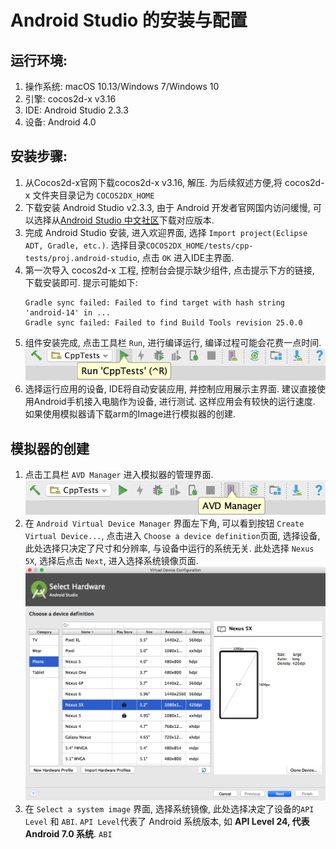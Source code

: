 # Android Studio 的安装与配置

## 运行环境:

1. 操作系统: macOS 10.13/Windows 7/Windows 10
1. 引擎: cocos2d-x v3.16
1. IDE: Android Studio 2.3.3
1. 设备: Android 4.0

## 安装步骤:

1. 从Cocos2d-x官网下载cocos2d-x v3.16, 解压. 为后续叙述方便,将 cocos2d-x 文件夹目录记为 `COCOS2DX_HOME`
1. 下载安装 Android Studio v2.3.3, 由于 Android 开发者官网国内访问缓慢, 可以选择从[Android Studio 中文社区](http://www.android-studio.org/index.php/download)下载对应版本.
1. 完成 Android Studio 安装, 进入欢迎界面, 选择 `Import project(Eclipse ADT, Gradle, etc.)`. 选择目录`COCOS2DX_HOME/tests/cpp-tests/proj.android-studio`, 点击 `OK` 进入IDE主界面.
1. 第一次导入 cocos2d-x 工程, 控制台会提示缺少组件, 点击提示下方的链接, 下载安装即可. 提示可能如下: 
    ```
    Gradle sync failed: Failed to find target with hash string 'android-14' in ...
    Gradle sync failed: Failed to find Build Tools revision 25.0.0
    ```
1. 组件安装完成, 点击工具栏 `Run`, 进行编译运行, 编译过程可能会花费一点时间. ![Run](src/bar-Run.png)
1. 选择运行应用的设备, IDE将自动安装应用, 并控制应用展示主界面. 建议直接使用Android手机接入电脑作为设备, 进行测试. 这样应用会有较快的运行速度. 如果使用模拟器请下载arm的Image进行模拟器的创建. 

## 模拟器的创建

1. 点击工具栏 `AVD Manager` 进入模拟器的管理界面. 
    ![AVD Manager](src/bar-AVD-Manager.png)
1. 在 `Android Virtual Device Manager` 界面左下角, 可以看到按钮 `Create Virtual Device...`, 点击进入 `Choose a device definition`页面, 选择设备, 此处选择只决定了尺寸和分辨率, 与设备中运行的系统无关. 此处选择 `Nexus 5X`, 选择后点击 `Next`, 进入选择系统镜像页面.
    ![Choose Device](src/choose-device-definition.png)
1. 在 `Select a system image` 界面, 选择系统镜像, 此处选择决定了设备的`API Level` 和 `ABI`. `API Level`代表了 Android 系统版本, 如 **API Level 24, 代表 Android 7.0 系统**. `ABI`